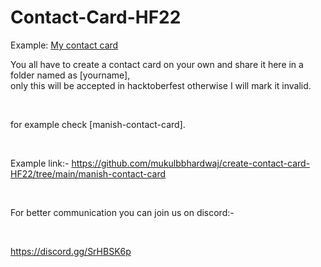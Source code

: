 # Contact-Card-HF22
Example: <a href="https://manishmadan2882.github.io/contact-website-HF22/manish_contact_card/">My contact card</a>

You all have to create a contact card on your own and share it here in a folder named as [yourname],
<br>
only this will be accepted in hacktoberfest otherwise I will mark it invalid. 


<br>

for example check [manish-contact-card]. 

<br>


Example link:- https://github.com/mukulbbhardwaj/create-contact-card-HF22/tree/main/manish-contact-card

<br>

For better communication you can join us on discord:-

<br>

https://discord.gg/SrHBSK6p
